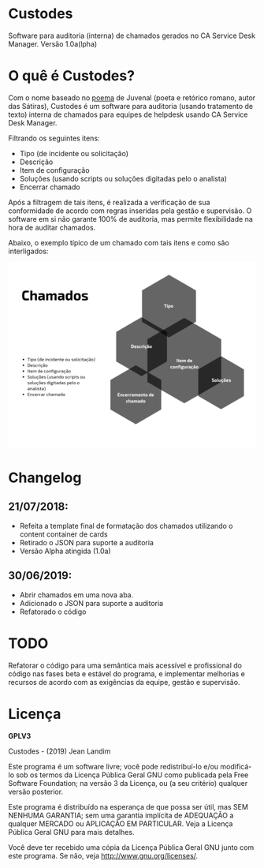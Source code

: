 # Custodes
Software para auditoria (interna) de chamados gerados no CA Service Desk Manager. Versão 1.0a(lpha)

# O quê é Custodes?
Com o nome baseado no [poema](https://pt.wikipedia.org/wiki/Quis_custodiet_ipsos_custodes%3F) de Juvenal (poeta e retórico romano, autor das Sátiras), Custodes é um software para auditoria (usando tratamento de texto) interna de chamados para equipes de helpdesk usando CA Service Desk Manager.

Filtrando os seguintes itens:
* Tipo (de incidente ou solicitação) 
* Descrição
* Item de configuração
* Soluções (usando scripts ou soluções digitadas pelo o analista)
* Encerrar chamado

Após a filtragem de tais itens, é realizada a verificação de sua conformidade de acordo com regras inseridas pela gestão e supervisão.
O software em si não garante 100% de auditoria, mas permite flexibilidade na hora de auditar chamados.

Abaixo, o exemplo típico de um chamado com tais itens e como são interligados:

![custodes_venn.png](https://github.com/jeanlandim/custodes/raw/master/imgs/custodes_venn.png)

# Changelog

## 21/07/2018:
* Refeita a template final de formatação dos chamados utilizando o content container de cards
* Retirado o JSON para suporte a auditoria
* Versão Alpha atingida (1.0a)

## 30/06/2019:
* Abrir chamados em uma nova aba.
* Adicionado o JSON para suporte a auditoria
* Refatorado o código

# TODO
Refatorar o código para uma semântica mais acessível e profissional do código nas fases beta e estável do programa, e implementar melhorias e recursos de acordo com as exigências da equipe, gestão e supervisão.

# Licença
<b>GPLV3</b>

Custodes - (2019) Jean Landim

Este programa é um software livre; você pode redistribuí-lo e/ou
modificá-lo sob os termos da Licença Pública Geral GNU como publicada
pela Free Software Foundation; na versão 3 da Licença, ou
(a seu critério) qualquer versão posterior.

Este programa é distribuído na esperança de que possa ser útil,
mas SEM NENHUMA GARANTIA; sem uma garantia implícita de ADEQUAÇÃO
a qualquer MERCADO ou APLICAÇÃO EM PARTICULAR. Veja a
Licença Pública Geral GNU para mais detalhes.

Você deve ter recebido uma cópia da Licença Pública Geral GNU junto
com este programa. Se não, veja <http://www.gnu.org/licenses/>.


